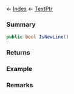 ← [Index](Api-Index) ← [TextPtr](VRage.Game.ModAPI.Ingame.Utilities.TextPtr)

### Summary

```csharp
public bool IsNewLine()
```

### Returns

### Example

### Remarks

